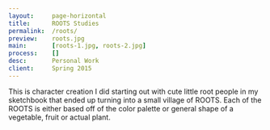 ```yaml
---
layout:     page-horizontal
title:      ROOTS Studies
permalink:  /roots/
preview:    roots.jpg
main:       [roots-1.jpg, roots-2.jpg]
process:    []
desc:       Personal Work
client:     Spring 2015
---
```


This is character creation I did starting out with cute little root people in my sketchbook that ended up turning into a small village of ROOTS. Each of the ROOTS is either based off of the color palette or general shape of a vegetable, fruit or actual plant.
